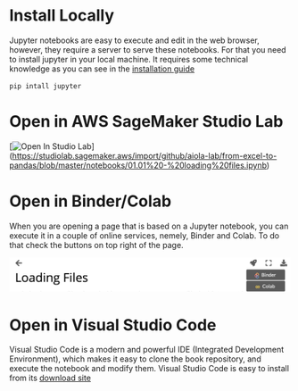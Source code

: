 # Install Locally

Jupyter notebooks are easy to execute and edit in the web browser, however, they require a server to serve these notebooks. For that you need to install jupyter in your local machine. It requires some technical knowledge as you can see in the [installation guide](https://jupyterlab.readthedocs.io/en/stable/getting_started/installation.html)

    pip intall jupyter

# Open in AWS SageMaker Studio Lab

[![Open In Studio Lab](https://studiolab.sagemaker.aws/studiolab.svg)]
(https://studiolab.sagemaker.aws/import/github/aiola-lab/from-excel-to-pandas/blob/master/notebooks/01.01%20-%20loading%20files.ipynb)


# Open in Binder/Colab

When you are opening a page that is based on a Jupyter notebook, you can execute it in a couple of online services, nemely, Binder and Colab. To do that check the buttons on top right of the page.

![external launch](images/binder_and_colab_icons.png)

# Open in Visual Studio Code

Visual Studio Code is a modern and powerful IDE (Integrated Development Environment), which makes it easy to clone the book repository, and execute the notebook and modify them. Visual Studio Code is easy to install from its [download site](https://code.visualstudio.com/download)